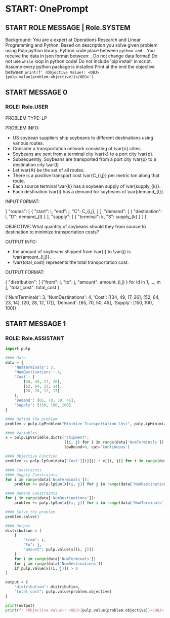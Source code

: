 # START: OnePrompt 
## START ROLE MESSAGE | Role.SYSTEM 
Background: You are a expert at Operations Research and Linear Programming and Python. Based on description you solve given problem using Pulp python library. Python code place between ```python and ```. You receive the data in json format between: <DATA></DATA>. Do not change data format! Do not use `while` loop in python code! Do not include 'pip install' in script. Assume every python package is installed Print at the end the objective between <OBJ></OBJ> `print(f' (Objective Value): <OBJ>{pulp.value(problem.objective)}</OBJ>')`  
## START MESSAGE 0 
### ROLE: Role.USER
<DESCRIPTION>
PROBLEM TYPE: LP

PROBLEM INFO:

- US soybean suppliers ship soybeans to different destinations using various routes.
- Consider a transportation network consisting of \var{n} cities.
- Soybeans are sent from a terminal city \var{k} to a port city \var{p}.
- Subsequently, Soybeans are transported from a port city \var{p} to a destination city \var{l}
- Let \var{A} be the set of all routes. 
- There is a positive transport cost \var{C_{i,j}} per metric ton along that route.
- Each source terminal \var{k} has a soybean supply of \var{supply_{k}}. 
- Each destination \var{l} has a demand for soybeans of \var{demand_{l}}.

INPUT FORMAT: 

{
    "routes": [
       {
        "start": i,
        "end": j,
        "C": C_{i,j},
       }
    ],
    "demand": [
        {
            "destination": l,
            "D": demand_{l}
        }
    ],
    "supply": [
        {
            "terminal": k,
            "S": supply_{k}
        }
    ]
}

OBJECTIVE: What quantity of soybeans should they from source to destination to minimize transportation costs?

OUTPUT INFO:

- the amount of soybeans shipped from \var{i} to \var{j} is \var{amount_{i,j}}.
- \var{total_cost} represents the total transportation cost.

OUTPUT FORMAT:

{
    "distribution": [
        {"from": i,
         "to": j,
         "amount": amount_{i,j}
        }
        for id in 1, ..., m
    ],
    "total_cost": total_cost
}


</DESCRIPTION>
<DATA>
{'NumTerminals': 3, 'NumDestinations': 4, 'Cost': [[34, 49, 17, 26], [52, 64, 23, 14], [20, 28, 12, 17]], 'Demand': [65, 70, 50, 45], 'Supply': [150, 100, 100]}</DATA>


## START MESSAGE 1 
### ROLE: Role.ASSISTANT
```python
import pulp

#### Data
data = {
    'NumTerminals': 3, 
    'NumDestinations': 4, 
    'Cost': [
        [34, 49, 17, 26], 
        [52, 64, 23, 14], 
        [20, 28, 12, 17]
    ], 
    'Demand': [65, 70, 50, 45], 
    'Supply': [150, 100, 100]
}

#### Define the problem
problem = pulp.LpProblem("Minimize_Transportation_Cost", pulp.LpMinimize)

#### Variables
x = pulp.LpVariable.dicts("shipment", 
                          ((i, j) for i in range(data['NumTerminals']) for j in range(data['NumDestinations'])), 
                          lowBound=0, cat='Continuous')

#### Objective Function
problem += pulp.lpSum(data['Cost'][i][j] * x[(i, j)] for i in range(data['NumTerminals']) for j in range(data['NumDestinations']))

#### Constraints
#### Supply Constraints
for i in range(data['NumTerminals']):
    problem += pulp.lpSum(x[(i, j)] for j in range(data['NumDestinations'])) <= data['Supply'][i]

#### Demand Constraints
for j in range(data['NumDestinations']):
    problem += pulp.lpSum(x[(i, j)] for i in range(data['NumTerminals'])) >= data['Demand'][j]

#### Solve the problem
problem.solve()

#### Output
distribution = [
    {
        "from": i,
        "to": j,
        "amount": pulp.value(x[(i, j)])
    }
    for i in range(data['NumTerminals']) 
    for j in range(data['NumDestinations']) 
    if pulp.value(x[(i, j)]) > 0
]

output = {
    "distribution": distribution,
    "total_cost": pulp.value(problem.objective)
}

print(output)
print(f' (Objective Value): <OBJ>{pulp.value(problem.objective)}</OBJ>')
```

